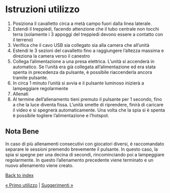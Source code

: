 # Istruzioni utilizzo
1. Posiziona il cavalletto circa a metà campo fuori dalla linea laterale.
2. Estendi il treppiedi, facendo attenzione che il tubo centrale non tocchi
terra (solamente i 3 appoggi del treppiedi devono essere a contatto con il
terreno)
3. Verifica che il cavo USB sia collegato sia alla camera che all’unità
4. Estendi le 3 sezioni del cavalletto fino a raggiungere l’altezza massima e
direziona la camera verso il canestro
5. Collega l’alimentazione a una presa elettrica. L’unità si accenderà in
automatico. Se l’unità era già collegata all’alimentazione ed era stata
spenta in precedenza da pulsante, è possibile riaccenderla ancora tramite
pulsante.
6. In circa 1 minuto l’unità si avvia e il pulsante luminoso inizierà a
lampeggiare regolarmente
7. Allenati
8. Al termine dell’allenamento tieni premuto il pulsante per 1 secondo, fino a che la
luce diventa fissa. L’unità smette di riprendere, finirà di caricare il video e
si spegnerà automaticamente. Una volta che la spia si è spenta è possibile
togliere l’alimentazione e l’hotspot.

## Nota Bene
In caso di più allenamenti consecutivi con giocatori diversi, è raccomandato separare le sessioni premendo brevemente il pulsante. In questo caso, la spia
si spegne per una decina di secondi, rincominciando poi a lampeggiare
regolarmente. In questo l’allenamento precedente viene terminato e un nuovo allenamento viene creato.


[Back to index](README.md)

[&laquo; Primo utilizzo](primo_utilizzo.md) | [Suggerimenti &raquo;](suggerimenti.md)
